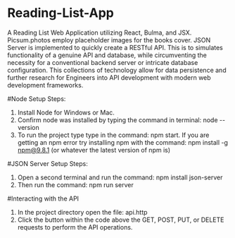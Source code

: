 # Reading-List-App
A Reading List Web Application utilizing React, Bulma, and JSX. Picsum.photos employ placeholder
images for the books cover. JSON Server is implemented to quickly create a RESTful API. This is to simulates
functionality of a genuine API and database, while circumventing the necessity for a conventional backend server 
or intricate database configuration. This collections of technology allow for data persistence and further 
research for Engineers into API development with modern web development frameworks.

#Node Setup Steps:
1. Install Node for Windows or Mac.
2. Confirm node was installed by typing the command in terminal: node --version
3. To run the project type type in the command: npm start. If you are getting an npm error try installing npm with the command: npm install -g npm@9.8.1 (or whatever the latest version of npm is)

#JSON Server Setup Steps:
1. Open a second terminal and run the command: npm install json-server
2. Then run the command: npm run server

#Interacting with the API
1. In the project directory open the file: api.http
2. Click the button within the code above the GET, POST, PUT, or DELETE requests to perform the API operations.
   

